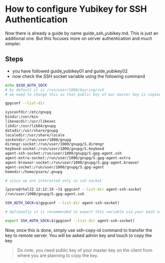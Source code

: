 # How to configure Yubikey for SSH Authentication

Now there is already a guide by name guide_ssh_yubikey.md. This is just an additional one. But this focuses more on server authentication and much simpler.

## Steps

- you have followed guide_yubikey01 and guide_yubikey02
- now check the SSH socket variable using the following command

```bash
echo $SSH_AUTH_SOCK
# by default it is /run/user/1000/keyring/ssh
# we need to change this so that public key of our master key is copied

gpgconf --list-dir

sysconfdir:/etc/gnupg
bindir:/usr/bin
libexecdir:/usr/libexec
libdir:/usr/lib64/gnupg
datadir:/usr/share/gnupg
localedir:/usr/share/locale
socketdir:/run/user/1000/gnupg
dirmngr-socket:/run/user/1000/gnupg/S.dirmngr
keyboxd-socket:/run/user/1000/gnupg/S.keyboxd
agent-ssh-socket:/run/user/1000/gnupg/S.gpg-agent.ssh
agent-extra-socket:/run/user/1000/gnupg/S.gpg-agent.extra
agent-browser-socket:/run/user/1000/gnupg/S.gpg-agent.browser
agent-socket:/run/user/1000/gnupg/S.gpg-agent
homedir:/home/pzare/.gnupg

# since we are interested only in ssh socket

[pzare@rhel22 12:12:19 ~]$ gpgconf --list-dir agent-ssh-socket
/run/user/1000/gnupg/S.gpg-agent.ssh

SSH_AUTH_SOCK=$(gpgconf --list-dir agent-ssh-socket)

# Optionally it is recommended to export this variable via your bash script

export SSH_AUTH_SOCK=$(gpgconf --list-dir agent-ssh-socket)

```
Now, once this is done, simply use ssh-copy-id command to transfer the key to remote server. You will be asked admin key and touch to copy the key

>Do note, you need public key of your master key on the client from where you are planning to copy the key.

